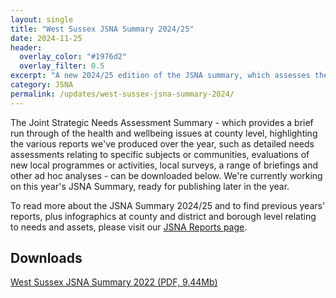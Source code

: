 ```yaml
---
layout: single
title: "West Sussex JSNA Summary 2024/25"
date: 2024-11-25
header: 
  overlay_color: "#1976d2"
  overlay_filter: 0.5
excerpt: "A new 2024/25 edition of the JSNA summary, which assesses the county's health and wellbeing needs, issues and assets."
category: JSNA
permalink: /updates/west-sussex-jsna-summary-2024/
---
```


The Joint Strategic Needs Assessment Summary - which provides a brief run through of the health and wellbeing issues at county level, highlighting the various reports we've produced over the year, such as detailed needs assessments relating to specific subjects or communities, evaluations of new local programmes or activities, local surveys, a range of briefings and other ad hoc analyses - can be downloaded below. We're currently working on this year's JSNA Summary, ready for publishing later in the year.

To read more about the JSNA Summary 2024/25 and to find previous years' reports, plus infographics at county and district and borough level relating to needs and assets, please visit our [JSNA Reports page](/reports/jsna-reports/).


## Downloads 

[West Sussex JSNA Summary 2022 (PDF, 9.44Mb)](/assets/pdf/WS_JSNA_Summary_2024_2025.pdf)
